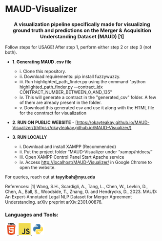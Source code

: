 
# MAUD-Visualizer

<h3 align="center">A visualization pipeline specifically made for visualizing ground truth and predictions on the Merger & Acquisition Understanding Dataset (MAUD) [1] </h3>

Follow steps for USAGE! 
After step 1, perform either step 2 or step 3 (not both).

- **1. Generating MAUD .csv file**
  - i. Clone this repository.
  - ii. Download requirements: pip install fuzzywuzzy.
  - iii. Run highlighted_path_finder.py using the command "python highlighted_path_finder.py --contract_idx CONTRACT_NUMBER_BETWEEN_0_AND_135"
  - iv. This will generate a contract in the "generated_csv" folder. A few of them are already present in the folder.
  - v. Download this generated csv and use it along with the HTML file for the conntract for visualization
  
- **2. RUN ON PUBLIC WEBSITE** - [https://okayteakay.github.io/MAUD-Visualizer/](https://okayteakay.github.io/MAUD-Visualizer/)

- **3. RUN LOCALLY**
  - i. Download and install XAMPP (Recommended)
  - ii. Put the project folder “MAUD-Visualizer under “xampp/htdocs/”
  - iii. Open XAMPP Control Panel Start Apache service
  - iv. Access [http://localhost/MAUD-Visualizer/](http://localhost/MAUD-Visualizer/) in Google Chrome to open the website.

For queries, reach out at **tayyibah@nyu.edu**

References:
  [1] Wang, S.H., Scardigli, A., Tang, L., Chen, W., Levkin, D., Chen, A., Ball, S., Woodside, T., Zhang, O. and Hendrycks, D., 2023. MAUD: An Expert-Annotated Legal NLP Dataset for Merger Agreement Understanding. arXiv preprint arXiv:2301.00876.


<h3 align="left">Languages and Tools:</h3>
<p align="left"> <a href="https://www.w3.org/html/" target="_blank" rel="noreferrer"> <img src="https://raw.githubusercontent.com/devicons/devicon/master/icons/html5/html5-original-wordmark.svg" alt="html5" width="40" height="40"/> </a> <a href="https://developer.mozilla.org/en-US/docs/Web/JavaScript" target="_blank" rel="noreferrer"> <img src="https://raw.githubusercontent.com/devicons/devicon/master/icons/javascript/javascript-original.svg" alt="javascript" width="40" height="40"/> </a> <a href="https://www.python.org" target="_blank" rel="noreferrer"> <img src="https://raw.githubusercontent.com/devicons/devicon/master/icons/python/python-original.svg" alt="python" width="40" height="40"/> </a> </p>



